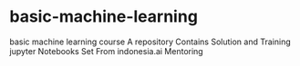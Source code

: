 # basic-machine-learning
basic machine learning course
A repository Contains Solution and Training jupyter Notebooks Set From indonesia.ai Mentoring
